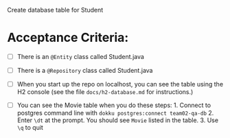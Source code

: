 Create database table for Student


# Acceptance Criteria:

- [ ] There is an `@Entity` class called Student.java
- [ ] There is a `@Repository` class called Student.java
- [ ] When you start up the repo on localhost, you can see the table
      using the H2 console (see the file `docs/h2-database.md` for 
      instructions.)
- [ ] You can see the Movie table when you do these steps:
      1. Connect to postgres command line with 
         ```
         dokku postgres:connect team02-qa-db
         ```
      2. Enter `\dt` at the prompt. You should see
         `Movie` listed in the table.
      3. Use `\q` to quit


